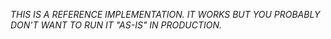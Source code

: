 *THIS IS A REFERENCE IMPLEMENTATION. IT WORKS BUT YOU PROBABLY DON'T WANT TO RUN IT "AS-IS" IN PRODUCTION.*